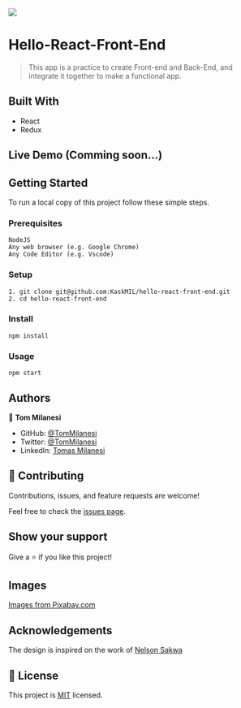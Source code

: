 ![](https://img.shields.io/badge/Microverse-blueviolet)

# Hello-React-Front-End

> This app is a practice to create Front-end and Back-End, and integrate it together to make a functional app.

## Built With

- React
- Redux

## Live Demo (Comming soon...)


## Getting Started

To run a local copy of this project follow these simple steps.

### Prerequisites

    NodeJS
    Any web browser (e.g. Google Chrome)
    Any Code Editor (e.g. Vscode)

### Setup

    1. git clone git@github.com:KaskMIL/hello-react-front-end.git
    2. cd hello-react-front-end

### Install

    npm install

### Usage

    npm start


## Authors
👤 **Tom Milanesi**

- GitHub: [@TomMilanesi](https://github.com/KaskMIL)
- Twitter: [@TomMilanesi](https://twitter.com/TomasMilanesi)
- LinkedIn: [Tomas Milanesi](https://www.linkedin.com/in/tomas-milanesi-3427bb185/)

## 🤝 Contributing

Contributions, issues, and feature requests are welcome!

Feel free to check the [issues page](../../issues/).

## Show your support

Give a ⭐️ if you like this project!

## Images

<a href="https://pixabay.com/" title="Beer Pint">Images from Pixabay.com</a>

## Acknowledgements

The design is inspired on the work of [Nelson Sakwa](https://www.behance.net/sakwadesignstudio)


## 📝 License

This project is [MIT](./MIT.md) licensed.
